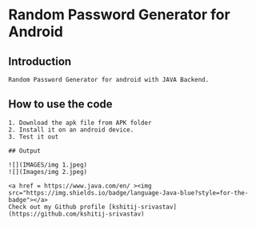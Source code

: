 # Random Password Generator for Android 

## Introduction
```
Random Password Generator for android with JAVA Backend.  
```


## How to use the code
```
1. Download the apk file from APK folder
2. Install it on an android device.
3. Test it out

## Output

![](IMAGES/img 1.jpeg)
![](Images/img 2.jpeg)

<a href = https://www.java.com/en/ ><img src="https://img.shields.io/badge/language-Java-blue?style=for-the-badge"></a>
Check out my Github profile [kshitij-srivastav](https://github.com/kshitij-srivastav)
